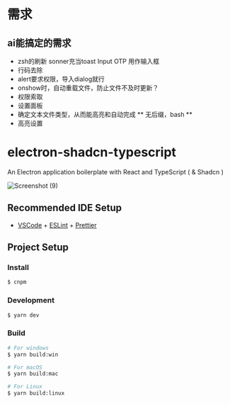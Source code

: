 # 需求
## ai能搞定的需求
* zsh的刷新
sonner充当toast
Input OTP 用作输入框
* 行码去除
* alert要求权限，导入dialog就行
* onshow时，自动重载文件，防止文件不及时更新？
* 权限索取
* 设置面板
* 确定文本文件类型，从而能高亮和自动完成
** 无后缀，bash
** 
* 高亮设置
# electron-shadcn-typescript

An Electron application boilerplate with React and TypeScript ( & Shadcn )

![Screenshot (9)](https://github.com/p32929/electron-shadcn-typescript/assets/6418354/c07ff9dd-6434-45aa-9620-c9536c8db168)

## Recommended IDE Setup

- [VSCode](https://code.visualstudio.com/) + [ESLint](https://marketplace.visualstudio.com/items?itemName=dbaeumer.vscode-eslint) + [Prettier](https://marketplace.visualstudio.com/items?itemName=esbenp.prettier-vscode)

## Project Setup

### Install

```bash
$ cnpm
```

### Development

```bash
$ yarn dev
```

### Build

```bash
# For windows
$ yarn build:win

# For macOS
$ yarn build:mac

# For Linux
$ yarn build:linux
```
